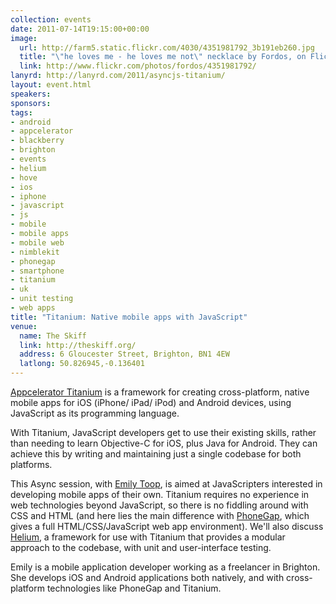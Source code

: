 ```yaml
---
collection: events
date: 2011-07-14T19:15:00+00:00
image: 
  url: http://farm5.static.flickr.com/4030/4351981792_3b191eb260.jpg
  title: "\"he loves me - he loves me not\" necklace by Fordos, on Flickr"
  link: http://www.flickr.com/photos/fordos/4351981792/
lanyrd: http://lanyrd.com/2011/asyncjs-titanium/
layout: event.html
speakers: 
sponsors: 
tags: 
- android
- appcelerator
- blackberry
- brighton
- events
- helium
- hove
- ios
- iphone
- javascript
- js
- mobile
- mobile apps
- mobile web
- nimblekit
- phonegap
- smartphone
- titanium
- uk
- unit testing
- web apps
title: "Titanium: Native mobile apps with JavaScript"
venue: 
  name: The Skiff
  link: http://theskiff.org/
  address: 6 Gloucester Street, Brighton, BN1 4EW
  latlong: 50.826945,-0.136401
---
```


<p><a href="http://www.appcelerator.com">Appcelerator Titanium</a> is a framework for creating cross-platform, native mobile apps for iOS (iPhone/ iPad/ iPod) and Android devices, using JavaScript as its programming language.</p>

<p>With Titanium, JavaScript developers get to use their existing skills, rather than needing to learn Objective-C for iOS, plus Java for Android. They can achieve this by writing and maintaining just a single codebase for both platforms.</p>

<p>This Async session, with <a href="http://twitter.com/fluffyemily">Emily Toop</a>, is aimed at JavaScripters interested in developing mobile apps of their own. Titanium requires no experience in web technologies beyond JavaScript, so there is no fiddling around with CSS and HTML (and here lies the main difference with <a href="http://asyncjs.com/phonegap/">PhoneGap</a>, which gives a full HTML/CSS/JavaScript web app environment). We'll also discuss <a href="https://github.com/kwhinnery/Helium">Helium</a>, a framework for use with Titanium that provides a modular approach to the codebase, with unit and user-interface testing.</p>

<p>Emily is a mobile application developer working as a freelancer in Brighton. She develops iOS and Android applications both natively, and with cross-platform technologies like PhoneGap and Titanium.</p>
